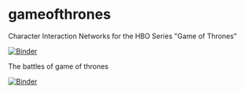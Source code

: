 # gameofthrones
Character Interaction Networks for the HBO Series "Game of Thrones"



[![Binder](https://mybinder.org/badge_logo.svg)](https://mybinder.org/v2/gh/hiba1282/gameOfthrones/main?labpath=notebook.ipynb)


The battles of game of thrones 




[![Binder](https://mybinder.org/badge_logo.svg)](https://mybinder.org/v2/gh/hiba1282/gameOfthrones/main?labpath=got_battles.ipynb)
